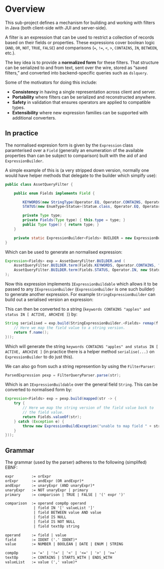 # Overview

This sub-project defines a mechanism for building and working with filters in Java (both client-side with JUI and server-side).

A filter is an expression that can be used to restrict a collection of records based on their fields or properties. These expressions cover boolean logic (`AND`, `OR`, `NOT`, `TRUE`, `FALSE`) and comparisons (`=`, `!=`, `<`, `>`, `CONTAINS`, `IN`, `BETWEEN`, etc.).  

The key idea is to provide a **normalized form** for these filters. That structure can be serialized to and from text, sent over the wire, stored as “saved filters,” and converted into backend-specific queries such as `dslquery`.  

Some of the motivators for doing this include:

- **Consistency** in having a single representation across client and server.
- **Portability** where filters can be serialized and reconstructed anywhere.
- **Safety** in validation that ensures operators are applied to compatible types.
- **Extensibility** where new expression families can be supported with additional converters.

## In practice

The normalised expresion form is given by the `Expression` class paramterised over a `Field` (generally an enumeration of the available properties than can be subject to comparison) built with the aid of and `ExpressionBuilder`.

A simple example of this is (a very stripped down version, normally one would have helper methods that delegate to the builder which simplfy use):

```java
public class AssetQueryFilter {

    public enum Fields implements Field {

        KEYWORDS(new StringType(Operator.EQ, Operator.CONTAINS, Operator.ENDS_WITH, Operator.STARTS_WITH)),
        STATUS(new EnumType<Statue>(Statue.class, Operator.EQ, Operator.NEQ, Operator.IN, Operator.NOT_IN));

        private Type type;
        private Fields(Type type) { this.type = type; }
        public Type type() { return type; }
    }

    private static ExpressionBuilder<Fields> BUILDER = new ExpressionBuilder<>(Fields.class);
}
```
Which can be used to generate an normalised expression:

```java
Expression<Fields> exp = AssetQueryFilter.BUILDER.and (
    AssetQueryFilter.BUILDER.term(Fields.KEYWORDS, Operator.CONTAINS, "apples"),
    AssetQueryFilter.BUILDER.term(Fields.STATUS, Operator.IN, new Status [] { Status.ACTIVE, Status.ARCHIVE })
);
```

Now this expression implements `IExpressionBuildable` which allows it to be passed to any `IExpressionBuilder` (`ExpressionBuilder` is one such builder) to generate another expression. For example `StringExpressionBuilder` can build out a serialised version an expression:

This can then be converted to a string (`keywords CONTAINS "apples" and status IN [ ACTIVE, ARCHIVE ]`) by:

```java
String serialised = exp.build(StringExpressionBuilder.<Fields> remap(f -> {
    // Here we map the field value to a string version.
    return f.name();
}));
```

Which will generate the string `keywords CONTAINS "apples" and status IN [ ACTIVE, ARCHIVE ]` (in practice there is a helper method `serialise(...)` on `ExpressionBuilder` to do just this).

We can also go from such a string represention by using the `FilterParser`:

```java
ParsedExpression pexp = FilterQueryParser.parse(str);
```

Which is an `IExpressionBuildable` over the general field `String`. This can be converted to normalised form by:

```java
Expression<Fields> exp = pexp.build(mapped(str -> {
    try {
        // Here we map the string version of the field value back to
        // the field value.
        return Fields.valueOf(str);
    } catch (Exception e) {
        throw new ExpressionBuildException("unable to map field " + str);
    }
}));
```

## Grammar

The grammar (used by the parser) adheres to the following (simplifed) EBNF:

```txt
expr        := orExpr
orExpr      := andExpr (OR andExpr)*
andExpr     := unaryExpr (AND unaryExpr)*
unaryExpr   := NOT unaryExpr | primary
primary     := comparison | TRUE | FALSE | '(' expr ')'

comparison  := operand compOp operand
             | field IN '[' valueList ']'
             | field BETWEEN value AND value
             | field IS NULL
             | field IS NOT NULL
             | field textOp string

operand     := field | value
field       := IDENT ('.' IDENT)*
value       := NUMBER | BOOLEAN | DATE | ENUM | STRING

compOp      := '=' | '!=' | '<' | '<=' | '>' | '>='
textOp      := CONTAINS | STARTS_WITH | ENDS_WITH
valueList   := value (',' value)*

```